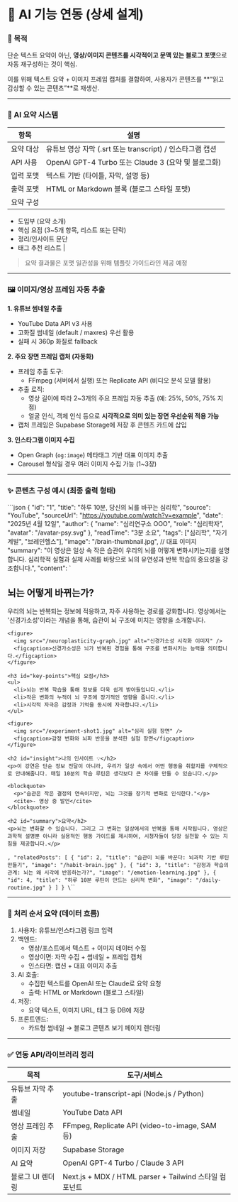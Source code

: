 # 🤖 AI 기능 연동 (상세 설계)

### 🎯 목적

단순 텍스트 요약이 아닌, **영상/이미지 콘텐츠를 시각적이고 문맥 있는 블로그 포맷**으로 자동 재구성하는 것이 핵심.

이를 위해 텍스트 요약 + 이미지 프레임 캡처를 결합하여, 사용자가 콘텐츠를 **“읽고 감상할 수 있는 콘텐츠”**로 재생산.

---

### 🧠 AI 요약 시스템

| 항목      | 설명                                                      |
| --------- | --------------------------------------------------------- |
| 요약 대상 | 유튜브 영상 자막 (.srt 또는 transcript) / 인스타그램 캡션 |
| API 사용  | OpenAI GPT-4 Turbo 또는 Claude 3 (요약 및 블로그화)       |
| 입력 포맷 | 텍스트 기반 (타이틀, 자막, 설명 등)                       |
| 출력 포맷 | HTML or Markdown 블록 (블로그 스타일 포맷)                |
| 요약 구성 |                                                           |

- 도입부 (요약 소개)
- 핵심 요점 (3~5개 항목, 리스트 또는 단락)
- 정리/인사이트 문단
- 태그 추천 리스트 |

> 요약 결과물은 포맷 일관성을 위해 템플릿 가이드라인 제공 예정

---

### 🖼️ 이미지/영상 프레임 자동 추출

**1. 유튜브 썸네일 추출**

- YouTube Data API v3 사용
- 고화질 썸네일 (default / maxres) 우선 활용
- 실패 시 360p 화질로 fallback

**2. 주요 장면 프레임 캡처 (자동화)**

- 프레임 추출 도구:
  - FFmpeg (서버에서 실행) 또는 Replicate API (비디오 분석 모델 활용)
- 추출 로직:
  - 영상 길이에 따라 2~3개의 주요 프레임 자동 추출 (예: 25%, 50%, 75% 지점)
  - 얼굴 인식, 객체 인식 등으로 **시각적으로 의미 있는 장면 우선순위 적용 가능**
- 캡처 프레임은 Supabase Storage에 저장 후 콘텐츠 카드에 삽입

**3. 인스타그램 이미지 수집**

- Open Graph (`og:image`) 메타태그 기반 대표 이미지 추출
- Carousel 형식일 경우 여러 이미지 수집 가능 (1~3장)

---

### ✨ 콘텐츠 구성 예시 (최종 출력 형태)

\`\`\`json
{
"id": "1",
"title": "하루 10분, 당신의 뇌를 바꾸는 심리학",
"source": "YouTube",
"sourceUrl": "https://youtube.com/watch?v=example",
"date": "2025년 4월 12일",
"author": {
"name": "심리연구소 OOO",
"role": "심리학자",
"avatar": "/avatar-psy.svg"
},
"readTime": "3분 소요",
"tags": ["심리학", "자기계발", "브레인헬스"],
"image": "/brain-thumbnail.jpg", // 대표 이미지
"summary": "이 영상은 일상 속 작은 습관이 우리의 뇌를 어떻게 변화시키는지를 설명합니다. 심리학적 실험과 실제 사례를 바탕으로 뇌의 유연성과 반복 학습의 중요성을 강조합니다.",
"content": `
<h2 id="intro">뇌는 어떻게 바뀌는가?</h2>
<p>우리의 뇌는 반복되는 정보에 적응하고, 자주 사용하는 경로를 강화합니다. 영상에서는 '신경가소성'이라는 개념을 통해, 습관이 뇌 구조에 미치는 영향을 소개합니다.</p>

    <figure>
      <img src="/neuroplasticity-graph.jpg" alt="신경가소성 시각화 이미지" />
      <figcaption>신경가소성은 뇌가 반복된 경험을 통해 구조를 변화시키는 능력을 의미합니다.</figcaption>
    </figure>

    <h3 id="key-points">핵심 요점</h3>
    <ul>
      <li>뇌는 반복 학습을 통해 정보를 더욱 쉽게 받아들입니다.</li>
      <li>작은 변화의 누적이 뇌 구조에 장기적인 영향을 줍니다.</li>
      <li>시각적 자극은 감정과 기억을 동시에 자극합니다.</li>
    </ul>

    <figure>
      <img src="/experiment-shot1.jpg" alt="심리 실험 장면" />
      <figcaption>감정 변화와 뇌파 반응을 분석한 실험 장면</figcaption>
    </figure>

    <h2 id="insight">나의 인사이트 💡</h2>
    <p>이 강연은 단순 정보 전달이 아니라, 우리가 일상 속에서 어떤 행동을 취할지를 구체적으로 안내해줍니다. 매일 10분의 학습 루틴은 생각보다 큰 차이를 만들 수 있습니다.</p>

    <blockquote>
      <p>"습관은 작은 결정의 연속이지만, 뇌는 그것을 장기적 변화로 인식한다."</p>
      <cite>- 영상 중 발언</cite>
    </blockquote>

    <h2 id="summary">요약</h2>
    <p>뇌는 변화할 수 있습니다. 그리고 그 변화는 일상에서의 반복을 통해 시작됩니다. 영상은 과학적 설명뿐 아니라 실용적인 행동 가이드를 제시하여, 시청자들이 당장 실천할 수 있는 지침을 제공합니다.</p>

`,
  "relatedPosts": [
    {
      "id": 2,
      "title": "습관이 뇌를 바꾼다: 뇌과학 기반 루틴 만들기",
      "image": "/habit-brain.jpg"
    },
    {
      "id": 3,
      "title": "감정과 학습의 관계: 뇌는 왜 시각에 반응하는가?",
      "image": "/emotion-learning.jpg"
    },
    {
      "id": 4,
      "title": "하루 10분 루틴이 만드는 심리적 변화",
      "image": "/daily-routine.jpg"
    }
  ]
}
\`\`\`

---

### 🔁 처리 순서 요약 (데이터 흐름)

1. 사용자: 유튜브/인스타그램 링크 입력
2. 백엔드:
   - 영상/포스트에서 텍스트 + 이미지 데이터 수집
   - 영상이면: 자막 수집 + 썸네일 + 프레임 캡처
   - 인스타면: 캡션 + 대표 이미지 추출
3. AI 호출:
   - 수집한 텍스트를 OpenAI 또는 Claude로 요약 요청
   - 출력: HTML or Markdown (블로그 스타일)
4. 저장:
   - 요약 텍스트, 이미지 URL, 태그 등 DB에 저장
5. 프론트엔드:
   - 카드형 썸네일 → 블로그 콘텐츠 보기 페이지 렌더링

---

### ✅ 연동 API/라이브러리 정리

| 목적             | 도구/서비스                                            |
| ---------------- | ------------------------------------------------------ |
| 유튜브 자막 추출 | youtube-transcript-api (Node.js / Python)              |
| 썸네일           | YouTube Data API                                       |
| 영상 프레임 추출 | FFmpeg, Replicate API (video-to-image, SAM 등)         |
| 이미지 저장      | Supabase Storage                                       |
| AI 요약          | OpenAI GPT-4 Turbo / Claude 3 API                      |
| 블로그 UI 렌더링 | Next.js + MDX / HTML parser + Tailwind 스타일 컴포넌트 |
